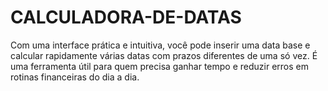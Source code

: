 # CALCULADORA-DE-DATAS
Com uma interface prática e intuitiva, você pode inserir uma data base e calcular rapidamente várias datas com prazos diferentes de uma só vez. É uma ferramenta útil para quem precisa ganhar tempo e reduzir erros em rotinas financeiras do dia a dia.
